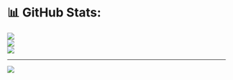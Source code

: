 # 📊 GitHub Stats:
![](https://github-readme-stats.vercel.app/api?username=nagaditya39&theme=dark&hide_border=false&include_all_commits=true&count_private=true)<br/>
![](https://github-readme-streak-stats.herokuapp.com/?user=nagaditya39&theme=dark&hide_border=false)<br/>
![](https://github-readme-stats.vercel.app/api/top-langs/?username=nagaditya39&theme=dark&hide_border=false&include_all_commits=true&count_private=true&layout=compact)

---
[![](https://visitcount.itsvg.in/api?id=nagaditya39&icon=0&color=0)](https://visitcount.itsvg.in)

<!-- Proudly created with GPRM ( https://gprm.itsvg.in ) -->

